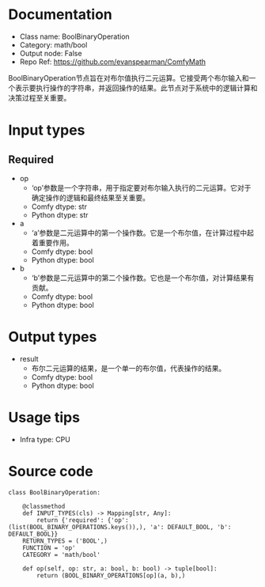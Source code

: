 # Documentation
- Class name: BoolBinaryOperation
- Category: math/bool
- Output node: False
- Repo Ref: https://github.com/evanspearman/ComfyMath

BoolBinaryOperation节点旨在对布尔值执行二元运算。它接受两个布尔输入和一个表示要执行操作的字符串，并返回操作的结果。此节点对于系统中的逻辑计算和决策过程至关重要。

# Input types
## Required
- op
    - ‘op’参数是一个字符串，用于指定要对布尔输入执行的二元运算。它对于确定操作的逻辑和最终结果至关重要。
    - Comfy dtype: str
    - Python dtype: str
- a
    - ‘a’参数是二元运算中的第一个操作数。它是一个布尔值，在计算过程中起着重要作用。
    - Comfy dtype: bool
    - Python dtype: bool
- b
    - ‘b’参数是二元运算中的第二个操作数。它也是一个布尔值，对计算结果有贡献。
    - Comfy dtype: bool
    - Python dtype: bool

# Output types
- result
    - 布尔二元运算的结果，是一个单一的布尔值，代表操作的结果。
    - Comfy dtype: bool
    - Python dtype: bool

# Usage tips
- Infra type: CPU

# Source code
```
class BoolBinaryOperation:

    @classmethod
    def INPUT_TYPES(cls) -> Mapping[str, Any]:
        return {'required': {'op': (list(BOOL_BINARY_OPERATIONS.keys()),), 'a': DEFAULT_BOOL, 'b': DEFAULT_BOOL}}
    RETURN_TYPES = ('BOOL',)
    FUNCTION = 'op'
    CATEGORY = 'math/bool'

    def op(self, op: str, a: bool, b: bool) -> tuple[bool]:
        return (BOOL_BINARY_OPERATIONS[op](a, b),)
```